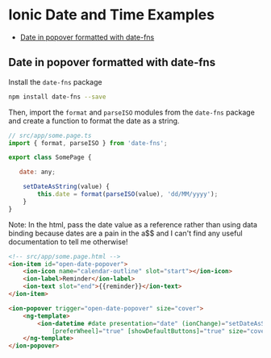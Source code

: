 # Ionic Date and Time Examples
<a id="markdown-ionic-date-and-time-examples" name="ionic-date-and-time-examples"></a>

<!-- TOC -->

- [Date in popover formatted with date-fns](#date-in-popover-formatted-with-date-fns)

<!-- /TOC -->



## Date in popover formatted with date-fns
<a id="markdown-date-in-popover-formatted-with-date-fns" name="date-in-popover-formatted-with-date-fns"></a>

Install the `date-fns` package

```bash +torchlight-bash
npm install date-fns --save
```

Then, import the `format` and `parseISO` modules from the `date-fns` package and create a function
to format the date as a string.

```js
// src/app/some.page.ts
import { format, parseISO } from 'date-fns';

export class SomePage {

   date: any;

    setDateAsString(value) {
        this.date = format(parseISO(value), 'dd/MM/yyyy');
    }
}
```

Note: In the html, pass the date value as a reference rather than using data binding because dates
are a pain in the a$$ and I can't find any useful documentation to tell me otherwise!

```html
<!-- src/app/some.page.html -->
<ion-item id="open-date-popover">
    <ion-icon name="calendar-outline" slot="start"></ion-icon>
    <ion-label>Reminder</ion-label>
    <ion-text slot="end">{{reminder}}</ion-text>
</ion-item>

<ion-popover trigger="open-date-popover" size="cover">
    <ng-template>
        <ion-datetime #date presentation="date" (ionChange)="setDateAsString(date.value)"
            [preferWheel]="true" [showDefaultButtons]="true" size="cover"></ion-datetime>
    </ng-template>
</ion-popover>
```
